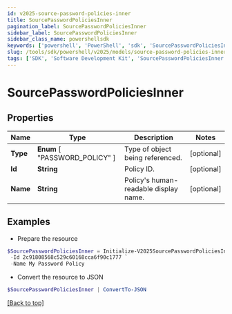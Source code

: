 ```yaml
---
id: v2025-source-password-policies-inner
title: SourcePasswordPoliciesInner
pagination_label: SourcePasswordPoliciesInner
sidebar_label: SourcePasswordPoliciesInner
sidebar_class_name: powershellsdk
keywords: ['powershell', 'PowerShell', 'sdk', 'SourcePasswordPoliciesInner', 'V2025SourcePasswordPoliciesInner'] 
slug: /tools/sdk/powershell/v2025/models/source-password-policies-inner
tags: ['SDK', 'Software Development Kit', 'SourcePasswordPoliciesInner', 'V2025SourcePasswordPoliciesInner']
---
```



# SourcePasswordPoliciesInner

## Properties

Name | Type | Description | Notes
------------ | ------------- | ------------- | -------------
**Type** |  **Enum** [  "PASSWORD_POLICY" ] | Type of object being referenced. | [optional] 
**Id** | **String** | Policy ID. | [optional] 
**Name** | **String** | Policy's human-readable display name. | [optional] 

## Examples

- Prepare the resource
```powershell
$SourcePasswordPoliciesInner = Initialize-V2025SourcePasswordPoliciesInner  -Type PASSWORD_POLICY `
 -Id 2c91808568c529c60168cca6f90c1777 `
 -Name My Password Policy
```

- Convert the resource to JSON
```powershell
$SourcePasswordPoliciesInner | ConvertTo-JSON
```


[[Back to top]](#) 


